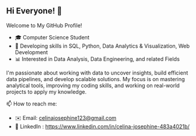 ## Hi Everyone! 👋

Welcome to My GitHub Profile!

- 🎓 Computer Science Student
- 🧩 Developing skills in SQL, Python, Data Analytics & Visualization, Web Development
- 📊 Interested in Data Analysis, Data Engineering, and related Fields

I'm passionate about working with data to uncover insights, build efficient data pipelines, and develop scalable solutions. My focus is on mastering analytical tools, improving my coding skills, and working on real-world projects to apply my knowledge.

📫 How to reach me: 
- ✉️ Email: celinajosephine123@gmail.com
- 💼 LinkedIn : https://www.linkedin.com/in/celina-josephine-483a4021b/

<!--
**celinaj123/celinaj123** is a ✨ _special_ ✨ repository because its `README.md` (this file) appears on your GitHub profile.

Here are some ideas to get you started:

- 🔭 I’m currently working on ...
- 🌱 I’m currently learning ...
- 👯 I’m looking to collaborate on ...
- 🤔 I’m looking for help with ...
- 💬 Ask me about ...
- 📫 How to reach me: ...
- 😄 Pronouns: ...
- ⚡ Fun fact: ...
-->

